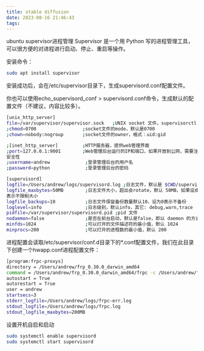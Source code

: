 ```yaml
---
title: stable diffusion
date: 2023-08-16 21:46:43
tags:
---
```


ubuntu supervisor进程管理
Supervisor 是一个用 Python 写的进程管理工具，可以很方便的对进程进行启动、停止、重启等操作。

安装命令：

```bash
sudo apt install supervisor
```
安装成功后，会在/etc/supervisor目录下，生成supervisord.conf配置文件。

你也可以使用echo_supervisord_conf > supervisord.conf命令，生成默认的配置文件（不建议，内容比较多）。

```bash
[unix_http_server]
file=/var/supervisor/supervisor.sock   ;UNIX socket 文件，supervisorctl 会使用
;chmod=0700                 ;socket文件的mode，默认是0700
;chown=nobody:nogroup       ;socket文件的owner，格式：uid:gid

;[inet_http_server]         ;HTTP服务器，提供web管理界面
;port=127.0.0.1:9001        ;Web管理后台运行的IP和端口，如果开放到公网，需要注意
安全性
;username=andrew             ;登录管理后台的用户名
;password=python             ;登录管理后台的密码

[supervisord]
logfile=/Users/andrew/logs/supervisord.log ;日志文件，默认是 $CWD/supervisord.log
logfile_maxbytes=50MB        ;日志文件大小，超出会rotate，默认 50MB，如果设成0，
表示不限制大小
logfile_backups=10           ;日志文件保留备份数量默认10，设为0表示不备份
loglevel=info                ;日志级别，默认info，其它: debug,warn,trace
pidfile=/var/supervisor/supervisord.pid ;pid 文件
nodaemon=false               ;是否在前台启动，默认是false，即以 daemon 的方式启>动
minfds=1024                  ;可以打开的文件描述符的最小值，默认 1024
minprocs=200                 ;可以打开的进程数的最小值，默认 200
```
进程配置会读取/etc/supervisor/conf.d目录下的*.conf配置文件，我们在此目录下创建一个hwapp.conf进程配置文件：

```bash
[program:frpc-proxys]
directory = /Users/andrew/frp_0.30.0_darwin_amd64
command = /Users/andrew/frp_0.30.0_darwin_amd64/frpc -c /Users/andrew/frp_0.30.0_darwin_amd64/frpc-aliyun-5900.ini
autostart = True
autorestart = True
user = andrew
startsecs=3
stderr_logfile=/Users/andrew/logs/frpc-err.log
stdout_logfile=/Users/andrew/logs/frpc.log
stdout_logfile_maxbytes=200MB
```
设置开机自启和启动

```bash
sudo systemctl enable supervisord
sudo systemctl start supervisord
```
